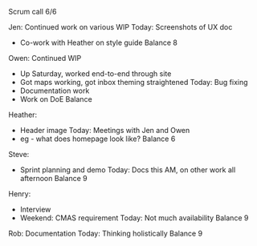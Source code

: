 Scrum call 6/6

Jen: Continued work on various WIP
Today: Screenshots of UX doc
- Co-work with Heather on style guide
Balance 8 

Owen: Continued WIP
- Up Saturday, worked end-to-end through site
- Got maps working, got inbox theming straightened 
Today: Bug fixing
- Documentation work 
- Work on DoE 
Balance 

Heather: 
- Header image
Today: Meetings with Jen and Owen
- eg - what does homepage look like? 
Balance 6 

Steve: 
- Sprint planning and demo
Today: Docs this AM, on other work all afternoon 
Balance 9 

Henry: 
- Interview 
- Weekend: CMAS requirement 
Today: Not much availability 
Balance 9 

Rob: Documentation
Today: Thinking holistically 
Balance 9 
